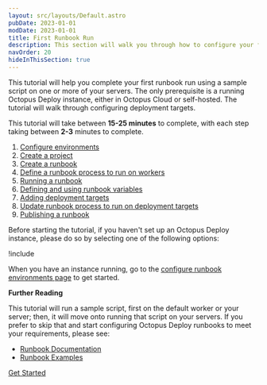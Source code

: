 ```yaml
---
layout: src/layouts/Default.astro
pubDate: 2023-01-01
modDate: 2023-01-01
title: First Runbook Run
description: This section will walk you through how to configure your first runbook run in Octopus Deploy.
navOrder: 20
hideInThisSection: true
---
```


This tutorial will help you complete your first runbook run using a sample script on one or more of your servers.  The only prerequisite is a running Octopus Deploy instance, either in Octopus Cloud or self-hosted.  The tutorial will walk through configuring deployment targets.

This tutorial will take between **15-25 minutes** to complete, with each step taking between **2-3** minutes to complete.  

1. [Configure environments](/docs/getting-started/first-runbook-run/configure-runbook-environments)
1. [Create a project](/docs/getting-started/first-runbook-run/create-runbook-projects)
1. [Create a runbook](/docs/getting-started/first-runbook-run/create-a-runbook)
1. [Define a runbook process to run on workers](/docs/getting-started/first-runbook-run/define-the-runbook-process)
1. [Running a runbook](/docs/getting-started/first-runbook-run/running-a-runbook)
1. [Defining and using runbook variables](/docs/getting-started/first-runbook-run/runbook-specific-variables)
1. [Adding deployment targets](/docs/getting-started/first-runbook-run/add-runbook-deployment-targets)
1. [Update runbook process to run on deployment targets](/docs/getting-started/first-runbook-run/define-the-runbook-process-for-targets)
1. [Publishing a runbook](/docs/getting-started/first-runbook-run/publishing-a-runbook)

Before starting the tutorial, if you haven't set up an Octopus Deploy instance, please do so by selecting one of the following options:

!include <octopus-deploy-setup-options>

When you have an instance running, go to the [configure runbook environments page](/docs/getting-started/first-runbook-run/configure-runbook-environments) to get started.

**Further Reading**

This tutorial will run a sample script, first on the default worker or your server; then, it will move onto running that script on your servers.  If you prefer to skip that and start configuring Octopus Deploy runbooks to meet your requirements, please see:

- [Runbook Documentation](/docs/runbooks) 
- [Runbook Examples](/docs/runbooks/runbook-examples)

<span><a class="btn btn-success" href="/docs/getting-started/first-runbook-run/configure-runbook-environments">Get Started</a></span>
